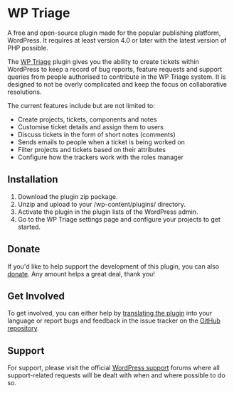 # WP Triage

A free and open-source plugin made for the popular publishing platform, WordPress. It requires at least version 4.0 or later with the latest version of PHP possible.

The [WP Triage](https://wordpress.org/plugins/wp-triage/) plugin gives you the ability to create tickets within WordPress to keep a record of bug reports, feature requests and support queries from people authorised to contribute in the WP Triage system. It is designed to not be overly complicated and keep the focus on collaborative resolutions.

The current features include but are not limited to:

* Create projects, tickets, components and notes
* Customise ticket details and assign them to users
* Discuss tickets in the form of short notes (comments)
* Sends emails to people when a ticket is being worked on
* Filter projects and tickets based on their attributes
* Configure how the trackers work with the roles manager

## Installation

1. Download the plugin zip package.
2. Unzip and upload to your /wp-content/plugins/ directory.
3. Activate the plugin in the plugin lists of the WordPress admin.
4. Go to the WP Triage settings page and configure your projects to get started.

## Donate

If you'd like to help support the development of this plugin, you can also [donate](https://wptriage.cloud/donate). Any amount helps a great deal, thank you!

## Get Involved

To get involved, you can either help by [translating the plugin](https://translate.wordpress.org/projects/wp-plugins/wp-triage) into your language or report bugs and feedback in the issue tracker on the [GitHub repository](https://github.com/wpcorner/wp-triage).

## Support

For support, please visit the official [WordPress support](https://wordpress.org/support/) forums where all support-related requests will be dealt with when and where possible to do so.
